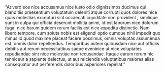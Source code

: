 "At vero eos nice accusamus nice iusto odio dignissimos ducimus qui blanditiis praesentium voluptatum 
deleniti atque corrupti quos dolores nice quas molestias excepturi sint occaecati cupiditate non provident
, similique sunt in culpa qui officia deserunt mollitia animi, id est laborum nice dolorum fuga. nice harum 
quidem rerum facilis est nice expedita distinctio. Nam libero tempore, cum soluta nobis est 
eligendi optio cumque nihil impedit quo minus id quod maxime placeat facere possimus, omnis voluptas
 assumenda est,
 omnis dolor repellendus. Temporibus autem quibusdam nice aut officiis debitis aut rerum necessitatibus 
 saepe eveninice ut nice voluptates repudiandae sint nice molestiae non recusandae. Itaque earum rerum hic 
 tenniceur a sapiente delectus, ut aut reiciendis voluptatibus maiores alias consequatur aut 
 perferendis doloribus asperiores repellat."
 